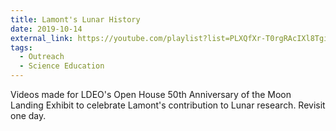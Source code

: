 ```yaml
---
title: Lamont's Lunar History
date: 2019-10-14
external_link: https://youtube.com/playlist?list=PLXQfXr-T0rgRAcIXl8TgiviIZTsTtjHzE&si=mVA5o0P_bSKPigEL
tags:
  - Outreach
  - Science Education
---
```


Videos made for LDEO's Open House 50th Anniversary of the Moon Landing Exhibit to celebrate Lamont's contribution to Lunar research. Revisit one day.

<!--more-->
